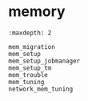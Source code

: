 # memory

```{toctree}
:maxdepth: 2

mem_migration
mem_setup
mem_setup_jobmanager
mem_setup_tm
mem_trouble
mem_tuning
network_mem_tuning
```